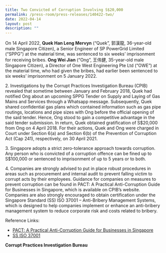 ```yaml
---
title: Two Convicted of Corruption Involving S$20,000
permalink: /press-room/press-releases/140422-two/
date: 2022-04-14
layout: post
description: ""
---
```

On 14 April 2022, **Quek Han Leng Mervyn** (“Quek”, 郭漢龍, 36-year-old male Singapore Citizen), a Senior Engineer of SP PowerGrid Limited (“SPPG”) at the material time, was sentenced to six weeks’ imprisonment for receiving bribes. **Ong Wei Jian** (“Ong”, 王伟健, 35-year-old male Singapore Citizen), a Director of One West Engineering Pte Ltd (“OWE”) at the material time, who had given the bribes, had earlier been sentenced to six weeks’ imprisonment on 5 January 2022.

2\.	Investigations by the Corrupt Practices Investigation Bureau (CPIB) revealed that sometime between January and February 2018, Quek had notified Ong about an upcoming SPPG Tender on Supply and Laying of Gas Mains and Services through a Whatsapp message. Subsequently, Quek shared confidential gas plans which contained information such as gas pipe routings, locations and pipe sizes with Ong before the official opening of the said tender. Hence, Ong stood to gain a competitive advantage in the said tender submission. In return, Quek obtained gratification of S$20,000 from Ong on 4 April 2018. For their actions, Quek and Ong were charged in Court under Section 6(a) and Section 6(b) of the Prevention of Corruption Act (Cap 241), respectively, on 30 April 2021.

3\.	Singapore adopts a strict zero-tolerance approach towards corruption. Any person who is convicted of a corruption offence can be fined up to S$100,000 or sentenced to imprisonment of up to 5 years or to both.

4\. Companies are strongly advised to put in place robust procedures in areas such as procurement and internal audit to prevent falling victim to corrupt acts by their employees. Guidance for companies on measures to prevent corruption can be found in PACT: A Practical Anti-Corruption Guide for Businesses in Singapore, which is available on CPIB’s website. Companies are also strongly encouraged to obtain certification under the Singapore Standard (SS) ISO 37001 – Anti-Bribery Management Systems, which is designed to help companies implement or enhance an anti-bribery management system to reduce corporate risk and costs related to bribery.

Reference Links:

* [PACT: A Practical Anti-Corruption Guide for Businesses in Singapore](/research-room/publications/anti-corruption-guide-for-businesses/)<br>
* [SS ISO 37001](/research-room/publications/ss-iso-37001/)

**Corrupt Practices Investigation Bureau**